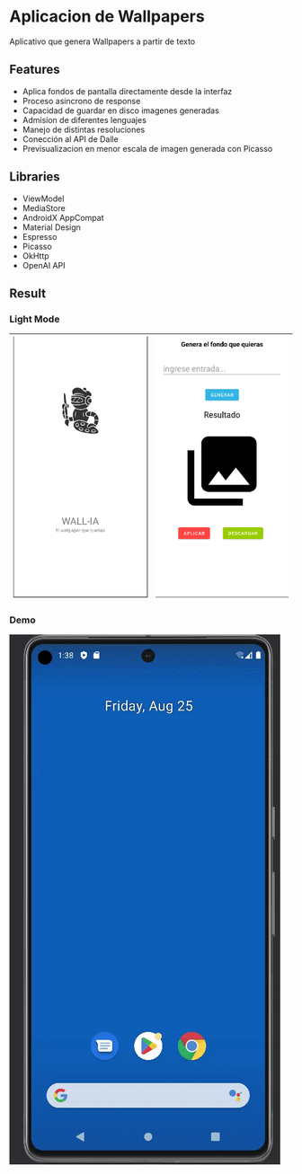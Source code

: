 # Aplicacion de Wallpapers

Aplicativo que genera Wallpapers a partir de texto

## Features

- Aplica fondos de pantalla directamente desde la interfaz
- Proceso asincrono de response
- Capacidad de guardar en disco imagenes generadas
- Admision de diferentes lenguajes
- Manejo de distintas resoluciones
- Conección al API de Dalle
- Previsualizacion en menor escala de imagen generada con Picasso

## Libraries

- ViewModel
- MediaStore
- AndroidX AppCompat
- Material Design
- Espresso
- Picasso
- OkHttp
- OpenAI API

## Result

### Light Mode
| ![welcome](https://raw.githubusercontent.com/Maxximio/ImageGeneratorWall-IA/master/app/src/main/res/drawable/welcome.png) | ![interfaz](https://raw.githubusercontent.com/Maxximio/ImageGeneratorWall-IA/master/app/src/main/res/drawable/interfaz.png) |
|----------|:-------------:|

### Demo
![player](https://raw.githubusercontent.com/Maxximio/ImageGeneratorWall-IA/master/app/src/main/res/drawable/demo.gif)